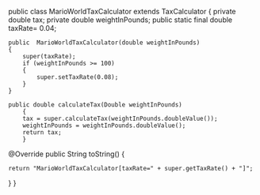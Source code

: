 
public class MarioWorldTaxCalculator extends TaxCalculator
{
	private double tax;
	private double weightInPounds;
	public static final double taxRate= 0.04; 
	 
	public  MarioWorldTaxCalculator(double weightInPounds) 
	{
		super(taxRate);		
		if (weightInPounds >= 100)
		{
			super.setTaxRate(0.08);
		} 
	}

	public double calculateTax(Double weightInPounds)
		{
		tax = super.calculateTax(weightInPounds.doubleValue());
		weightInPounds = weightInPounds.doubleValue();
		return tax; 
		}
	
   
@Override
public String toString()
   {
	
	return "MarioWorldTaxCalculator[taxRate=" + super.getTaxRate() + "]";
   }
}

